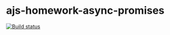 # ajs-homework-async-promises
[![Build status](https://ci.appveyor.com/api/projects/status/yhb4mwgwo17guapu?svg=true)](https://ci.appveyor.com/project/a-naraikin/ajs-homework-async-promises)